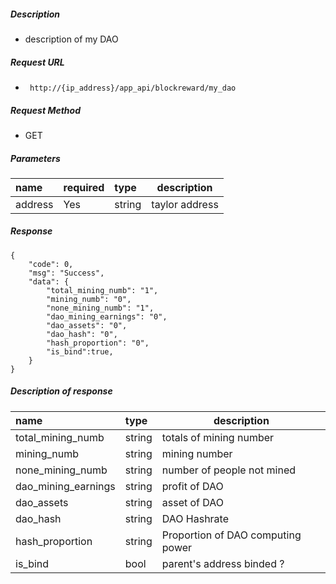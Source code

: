 
    
##### Description

-  description of my DAO

##### Request URL
- ` http://{ip_address}/app_api/blockreward/my_dao`
  
##### Request Method
- GET 

##### Parameters

|name|required|type|description|
|:----    |:---|:----- |-----   |
|address |Yes  |string   |taylor address      |

##### Response 

```
{
	"code": 0,
	"msg": "Success",
	"data": {
		"total_mining_numb": "1",
		"mining_numb": "0",
		"none_mining_numb": "1",
		"dao_mining_earnings": "0",
		"dao_assets": "0",
		"dao_hash": "0",
		"hash_proportion": "0",
		"is_bind":true,
	}
}
```


##### Description of response

|name|type|description|
|:-----  |:-----|-----                           |
|total_mining_numb |string   |totals of mining number  |
|mining_numb |string   |mining number  |
|none_mining_numb |string   |number of people not mined |
|dao_mining_earnings |string   |profit of DAO |
|dao_assets |string   |asset of DAO  |
|dao_hash |string   |DAO Hashrate |
|hash_proportion |string   |Proportion of DAO computing power |
|is_bind |bool |  parent's address binded ? |





